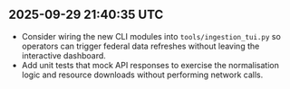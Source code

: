 ## 2025-09-29 21:40:35 UTC
- Consider wiring the new CLI modules into `tools/ingestion_tui.py` so operators can trigger federal data refreshes without leaving the interactive dashboard.
- Add unit tests that mock API responses to exercise the normalisation logic and resource downloads without performing network calls.
